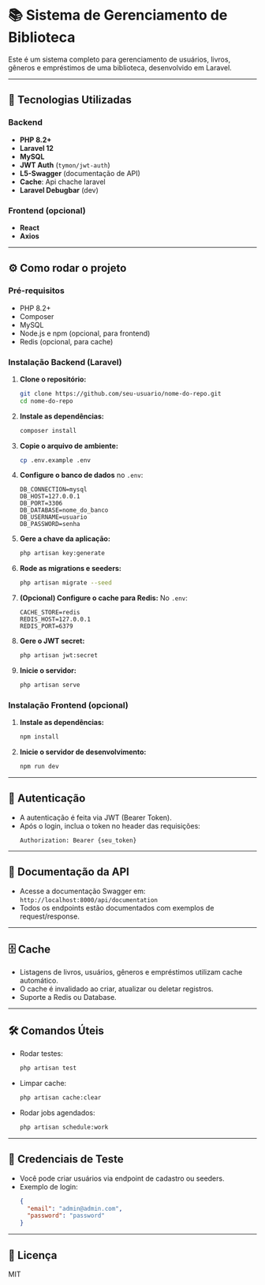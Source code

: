 # 📚 Sistema de Gerenciamento de Biblioteca

Este é um sistema completo para gerenciamento de usuários, livros, gêneros e empréstimos de uma biblioteca, desenvolvido em Laravel.

---

## 🚀 Tecnologias Utilizadas

### Backend
- **PHP 8.2+**
- **Laravel 12**
- **MySQL**
- **JWT Auth** (`tymon/jwt-auth`)
- **L5-Swagger** (documentação de API)
- **Cache**: Api chache laravel
- **Laravel Debugbar** (dev)

### Frontend (opcional)
- **React** 
- **Axios**

---

## ⚙️ Como rodar o projeto

### Pré-requisitos
- PHP 8.2+
- Composer
- MySQL
- Node.js e npm (opcional, para frontend)
- Redis (opcional, para cache)

### Instalação Backend (Laravel)

1. **Clone o repositório:**
   ```bash
   git clone https://github.com/seu-usuario/nome-do-repo.git
   cd nome-do-repo
   ```
2. **Instale as dependências:**
   ```bash
   composer install
   ```
3. **Copie o arquivo de ambiente:**
   ```bash
   cp .env.example .env
   ```
4. **Configure o banco de dados** no `.env`:
   ```env
   DB_CONNECTION=mysql
   DB_HOST=127.0.0.1
   DB_PORT=3306
   DB_DATABASE=nome_do_banco
   DB_USERNAME=usuario
   DB_PASSWORD=senha
   ```
5. **Gere a chave da aplicação:**
   ```bash
   php artisan key:generate
   ```
6. **Rode as migrations e seeders:**
   ```bash
   php artisan migrate --seed
   ```
7. **(Opcional) Configure o cache para Redis:**
   No `.env`:
   ```env
   CACHE_STORE=redis
   REDIS_HOST=127.0.0.1
   REDIS_PORT=6379
   ```
8. **Gere o JWT secret:**
   ```bash
   php artisan jwt:secret
   ```
9. **Inicie o servidor:**
   ```bash
   php artisan serve
   ```

### Instalação Frontend (opcional)

1. **Instale as dependências:**
   ```bash
   npm install
   ```
2. **Inicie o servidor de desenvolvimento:**
   ```bash
   npm run dev
   ```

---

## 🔐 Autenticação
- A autenticação é feita via JWT (Bearer Token).
- Após o login, inclua o token no header das requisições:
  ```
  Authorization: Bearer {seu_token}
  ```

---

## 🧾 Documentação da API
- Acesse a documentação Swagger em: `http://localhost:8000/api/documentation`
- Todos os endpoints estão documentados com exemplos de request/response.

---

## 🗄️ Cache
- Listagens de livros, usuários, gêneros e empréstimos utilizam cache automático.
- O cache é invalidado ao criar, atualizar ou deletar registros.
- Suporte a Redis ou Database.

---

## 🛠️ Comandos Úteis
- Rodar testes:
  ```bash
  php artisan test
  ```
- Limpar cache:
  ```bash
  php artisan cache:clear
  ```
- Rodar jobs agendados:
  ```bash
  php artisan schedule:work
  ```

---

## 👤 Credenciais de Teste
- Você pode criar usuários via endpoint de cadastro ou seeders.
- Exemplo de login:
  ```json
  {
    "email": "admin@admin.com",
    "password": "password"
  }
  ```

---

## 📄 Licença
MIT
